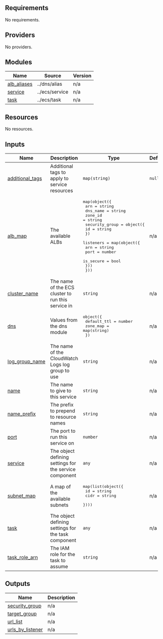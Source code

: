 <!-- BEGIN_TF_DOCS -->
## Requirements

No requirements.

## Providers

No providers.

## Modules

| Name | Source | Version |
|------|--------|---------|
| <a name="module_alb_aliases"></a> [alb\_aliases](#module\_alb\_aliases) | ../dns/alias | n/a |
| <a name="module_service"></a> [service](#module\_service) | ../ecs/service | n/a |
| <a name="module_task"></a> [task](#module\_task) | ../ecs/task | n/a |

## Resources

No resources.

## Inputs

| Name | Description | Type | Default | Required |
|------|-------------|------|---------|:--------:|
| <a name="input_additional_tags"></a> [additional\_tags](#input\_additional\_tags) | Additional tags to apply to service resources | `map(string)` | `null` | no |
| <a name="input_alb_map"></a> [alb\_map](#input\_alb\_map) | The available ALBs | <pre>map(object({<br>    arn      = string<br>    dns_name = string<br>    zone_id  = string<br>    security_group = object({<br>      id = string<br>    })<br>    listeners = map(object({<br>      arn       = string<br>      port      = number<br>      is_secure = bool<br>    }))<br>  }))</pre> | n/a | yes |
| <a name="input_cluster_name"></a> [cluster\_name](#input\_cluster\_name) | The name of the ECS cluster to run this service in | `string` | n/a | yes |
| <a name="input_dns"></a> [dns](#input\_dns) | Values from the dns module | <pre>object({<br>    default_ttl = number<br>    zone_map    = map(string)<br>  })</pre> | n/a | yes |
| <a name="input_log_group_name"></a> [log\_group\_name](#input\_log\_group\_name) | The name of the CloudWatch Logs log group to use | `string` | n/a | yes |
| <a name="input_name"></a> [name](#input\_name) | The name to give to this service | `string` | n/a | yes |
| <a name="input_name_prefix"></a> [name\_prefix](#input\_name\_prefix) | The prefix to prepend to resource names | `string` | n/a | yes |
| <a name="input_port"></a> [port](#input\_port) | The port to run this service on | `number` | n/a | yes |
| <a name="input_service"></a> [service](#input\_service) | The object defining settings for the service component | `any` | n/a | yes |
| <a name="input_subnet_map"></a> [subnet\_map](#input\_subnet\_map) | A map of the available subnets | <pre>map(list(object({<br>    id   = string<br>    cidr = string<br>  })))</pre> | n/a | yes |
| <a name="input_task"></a> [task](#input\_task) | The object defining settings for the task component | `any` | n/a | yes |
| <a name="input_task_role_arn"></a> [task\_role\_arn](#input\_task\_role\_arn) | The IAM role for the task to assume | `string` | n/a | yes |

## Outputs

| Name | Description |
|------|-------------|
| <a name="output_security_group"></a> [security\_group](#output\_security\_group) | n/a |
| <a name="output_target_group"></a> [target\_group](#output\_target\_group) | n/a |
| <a name="output_url_list"></a> [url\_list](#output\_url\_list) | n/a |
| <a name="output_urls_by_listener"></a> [urls\_by\_listener](#output\_urls\_by\_listener) | n/a |
<!-- END_TF_DOCS -->